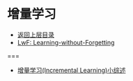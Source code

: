 # 增量学习

* [返回上层目录](../gradient-update-algorithm.md)
* [LwF: Learning-without-Forgetting](lwf/Learning-without-Forgetting.md)



===

* [增量学习(Incremental Learning)小综述](https://zhuanlan.zhihu.com/p/353273834)

